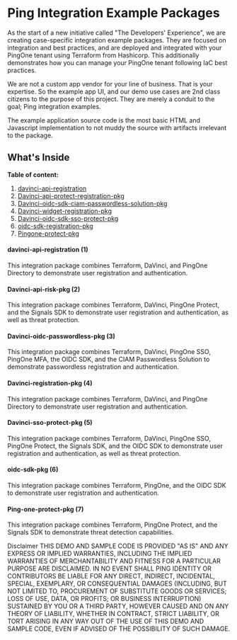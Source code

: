# Ping Integration Example Packages

As the start of a new initiative called "The Developers' Experience", we are creating case-specific integration example packages. They are focused on integration and best practices, and are deployed and integrated with your PingOne tenant using Terraform from Hashicorp. This additionally demonstrates how you can manage your PingOne tenant following IaC best practices.

We are not a custom app vendor for your line of business. That is your expertise. So the example app UI, and our demo use cases are 2nd class citizens to the purpose of this project. They are merely a conduit to the goal; Ping integration examples.

The example application source code is the most basic HTML and Javascript implementation to not muddy the source with artifacts irrelevant to the package.

## What's Inside

**Table of content:**
1. [davinci-api-registration](#item-one)
1. [Davinci-api-protect-registration-pkg](#item-two)
1. [Davinci-oidc-sdk-ciam-passwordless-solution-pkg](#item-three)
1. [Davinci-widget-registration-pkg](#item-four)
1. [Davinci-oidc-sdk-sso-protect-pkg](#item-five)
1. [oidc-sdk-registration-pkg](#item-six)
1. [Pingone-protect-pkg](#item-seven)

<!-- TOC headings -->
<a id="item-one"></a>
#### davinci-api-registration (1)
This integration package combines Terraform, DaVinci, and PingOne Directory to demonstrate user registration and authentication.

<a id="item-two"></a>
#### Davinci-api-risk-pkg (2)
This integration package combines Terraform, DaVinci, PingOne Protect, and the Signals SDK to demonstrate user registration and authentication, as well as threat protection.

<a id="item-three"></a>
#### Davinci-oidc-passwordless-pkg (3)
This integration package combines Terraform, DaVinci, PingOne SSO, PingOne MFA, the OIDC SDK, and the CIAM Passwordless Solution to demonstrate passwordless registration and authentication.

<a id="item-four"></a>
#### Davinci-registration-pkg (4)
This integration package combines Terraform, DaVinci, and PingOne Directory to demonstrate user registration and authentication.

<a id="item-five"></a>
#### Davinci-sso-protect-pkg (5)
This integration package combines Terraform, DaVinci, PingOne SSO, PingOne Protect, the Signals SDK, and the OIDC SDK to demonstrate user registration and authentication, as well as threat protection.

<a id="item-six"></a>
#### oidc-sdk-pkg (6)
This integration package combines Terraform, PingOne, and the OIDC SDK to demonstrate user registration and authentication.

<a id="item-seven"></a>
#### Ping-one-protect-pkg (7)
This integration package combines Terraform, PingOne Protect, and the Signals SDK to demonstrate threat detection capabilities.


Disclaimer
THIS DEMO AND SAMPLE CODE IS PROVIDED "AS IS" AND ANY EXPRESS OR IMPLIED WARRANTIES, INCLUDING THE IMPLIED WARRANTIES OF MERCHANTABILITY AND FITNESS FOR A PARTICULAR PURPOSE ARE DISCLAIMED. IN NO EVENT SHALL PING IDENTITY OR CONTRIBUTORS BE LIABLE FOR ANY DIRECT, INDIRECT, INCIDENTAL, SPECIAL, EXEMPLARY, OR CONSEQUENTIAL DAMAGES (INCLUDING, BUT NOT LIMITED TO, PROCUREMENT OF SUBSTITUTE GOODS OR SERVICES; LOSS OF USE, DATA, OR PROFITS; OR BUSINESS INTERRUPTION) SUSTAINED BY YOU OR A THIRD PARTY, HOWEVER CAUSED AND ON ANY THEORY OF LIABILITY, WHETHER IN CONTRACT, STRICT LIABILITY, OR TORT ARISING IN ANY WAY OUT OF THE USE OF THIS DEMO AND SAMPLE CODE, EVEN IF ADVISED OF THE POSSIBILITY OF SUCH DAMAGE.